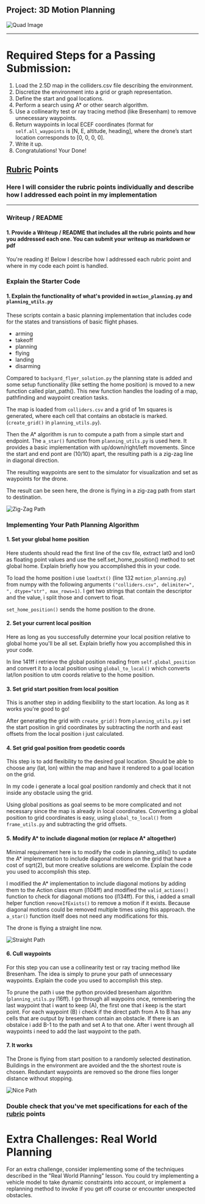 ## Project: 3D Motion Planning

![Quad Image](./misc/enroute.png)

---

# Required Steps for a Passing Submission:

1. Load the 2.5D map in the colliders.csv file describing the environment.
2. Discretize the environment into a grid or graph representation.
3. Define the start and goal locations.
4. Perform a search using A* or other search algorithm.
5. Use a collinearity test or ray tracing method (like Bresenham) to remove unnecessary waypoints.
6. Return waypoints in local ECEF coordinates (format for `self.all_waypoints` is [N, E, altitude, heading], where the drone’s start location corresponds to [0, 0, 0, 0].
7. Write it up.
8. Congratulations!  Your Done!

## [Rubric](https://review.udacity.com/#!/rubrics/1534/view) Points

### Here I will consider the rubric points individually and describe how I addressed each point in my implementation

---

### Writeup / README

#### 1. Provide a Writeup / README that includes all the rubric points and how you addressed each one.  You can submit your writeup as markdown or pdf

You're reading it! Below I describe how I addressed each rubric point and where in my code each point is handled.

### Explain the Starter Code

#### 1. Explain the functionality of what's provided in `motion_planning.py` and `planning_utils.py`

These scripts contain a basic planning implementation that includes code for the states and transistions of basic flight phases.

* arming
* takeoff
* planning
* flying
* landing
* disarming

Compared to `backyard_flyer_solution.py` the planning state is added and some setup functionality (like setting the home position) is moved to a new function called plan_path(). This new function handles the loading of a map, pathfinding and waypoint creation tasks.

The map is loaded from `colliders.csv` and a grid of 1m squares is generated, where each cell that contains an obstacle is marked. (`create_grid()` in `planning_utils.py`).

Then the A* algorithm is run to compute a path from a simple start and endpoint. The `a_star()` function from `planning_utils.py` is used here. It provides a basic implementation with up/down/right/left movements.
Since the start and end pont are (10/10) apart, the resulting path is a zig-zag line in diagonal direction.

The resulting waypoints are sent to the simulator for visualization and set as waypoints for the drone.

The result can be seen here, the drone is flying in a zig-zag path from start to destination.

![Zig-Zag Path](./misc/zig_zag.png)

### Implementing Your Path Planning Algorithm

#### 1. Set your global home position

Here students should read the first line of the csv file, extract lat0 and lon0 as floating point values and use the self.set_home_position() method to set global home. Explain briefly how you accomplished this in your code.

To load the home position i use `loadtxt()` (line 132 `motion_planning.py`) from numpy with the following arguments `("colliders.csv", delimiter=", ", dtype="str", max_rows=1)`. I get two strings that contain the descriptor and the value, i split those and convert to float.

`set_home_position()` sends the home position to the drone.

#### 2. Set your current local position

Here as long as you successfully determine your local position relative to global home you'll be all set. Explain briefly how you accomplished this in your code.

In line 141ff i retrieve the global position reading from `self.global_position` and convert it to a local position using `global_to_local()` which converts lat/lon position to utm coords relative to the home position.

#### 3. Set grid start position from local position

This is another step in adding flexibility to the start location. As long as it works you're good to go!

After generating the grid with `create_grid()` from `planning_utils.py` i set the start position in grid coordinates by subtracting the north and east offsets from the local position i just calculated.

#### 4. Set grid goal position from geodetic coords

This step is to add flexibility to the desired goal location. Should be able to choose any (lat, lon) within the map and have it rendered to a goal location on the grid.

In my code i generate a local goal position randomly and check that it not inside any obstacle using the grid.

Using global positions as goal seems to be more complicated and not necessary since the map is already in local coordinates. Converting a global position to grid coordinates is easy, using `global_to_local()` from `frame_utils.py` and subtracting the grid offsets.

#### 5. Modify A* to include diagonal motion (or replace A* altogether)

Minimal requirement here is to modify the code in planning_utils() to update the A* implementation to include diagonal motions on the grid that have a cost of sqrt(2), but more creative solutions are welcome. Explain the code you used to accomplish this step.

I modified the A* implementation to include diagonal motions by adding them to the Action class enum (l104ff) and modified the `valid_actions()` function to check for diagonal motions too (l134ff). For this, i added a small helper function `removeIfExists()` to remove a motion if it exists. Because diagonal motions could be removed multiple times using this approach. the `a_star()` function itself does not need any modifications for this.

The drone is flying a straight line now.

![Straight Path](./misc/straight_diagonal.png)

#### 6. Cull waypoints

For this step you can use a collinearity test or ray tracing method like Bresenham. The idea is simply to prune your path of unnecessary waypoints. Explain the code you used to accomplish this step.

To prune the path i use the python provided bresenham algorithm (`planning_utils.py` l16ff). I go through all waypoins once, remembering the last waypoint that i want to keep (A), the first one that i keep is the start point. For each waypoint (B) i check if the direct path from A to B has any cells that are output by bresenham contain an obstacle. If there is an obstalce i add B-1 to the path and set A to that one. After i went through all waypoints i need to add the last waypoint to the path.

#### 7. It works

The Drone is flying from start position to a randomly selected destination. Buildings in the environment are avoided and the the shortest route is chosen. Redundant waypoints are removed so the drone flies longer distance without stopping.

![Nice Path](./misc/nice_path.png)

### Double check that you've met specifications for each of the [rubric](https://review.udacity.com/#!/rubrics/1534/view) points

# Extra Challenges: Real World Planning

For an extra challenge, consider implementing some of the techniques described in the "Real World Planning" lesson. You could try implementing a vehicle model to take dynamic constraints into account, or implement a replanning method to invoke if you get off course or encounter unexpected obstacles.
